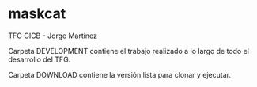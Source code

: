 # maskcat
TFG GICB - Jorge Martínez

Carpeta DEVELOPMENT contiene el trabajo realizado a lo largo de todo el desarrollo del TFG.

Carpeta DOWNLOAD contiene la versión lista para clonar y ejecutar.

